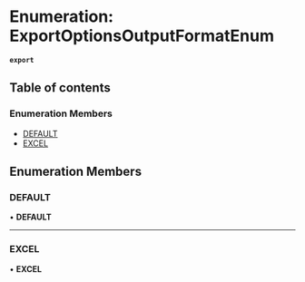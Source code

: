 # Enumeration: ExportOptionsOutputFormatEnum

**`export`**

## Table of contents

### Enumeration Members

- [DEFAULT](ExportOptionsOutputFormatEnum.md#default)
- [EXCEL](ExportOptionsOutputFormatEnum.md#excel)

## Enumeration Members

### <a id="default" name="default"></a> DEFAULT

• **DEFAULT**

___

### <a id="excel" name="excel"></a> EXCEL

• **EXCEL**
